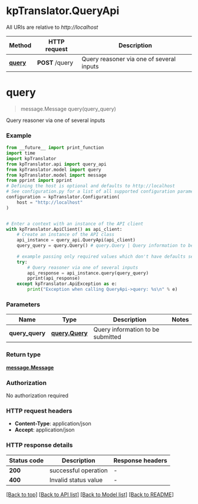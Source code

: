 # kpTranslator.QueryApi

All URIs are relative to *http://localhost*

Method | HTTP request | Description
------------- | ------------- | -------------
[**query**](QueryApi.md#query) | **POST** /query | Query reasoner via one of several inputs


# **query**
> message.Message query(query_query)

Query reasoner via one of several inputs

### Example

```python
from __future__ import print_function
import time
import kpTranslator
from kpTranslator.api import query_api
from kpTranslator.model import query
from kpTranslator.model import message
from pprint import pprint
# Defining the host is optional and defaults to http://localhost
# See configuration.py for a list of all supported configuration parameters.
configuration = kpTranslator.Configuration(
    host = "http://localhost"
)


# Enter a context with an instance of the API client
with kpTranslator.ApiClient() as api_client:
    # Create an instance of the API class
    api_instance = query_api.QueryApi(api_client)
    query_query = query.Query() # query.Query | Query information to be submitted
    
    # example passing only required values which don't have defaults set
    try:
        # Query reasoner via one of several inputs
        api_response = api_instance.query(query_query)
        pprint(api_response)
    except kpTranslator.ApiException as e:
        print("Exception when calling QueryApi->query: %s\n" % e)
```

### Parameters

Name | Type | Description  | Notes
------------- | ------------- | ------------- | -------------
 **query_query** | [**query.Query**](Query.md)| Query information to be submitted |

### Return type

[**message.Message**](Message.md)

### Authorization

No authorization required

### HTTP request headers

 - **Content-Type**: application/json
 - **Accept**: application/json

### HTTP response details
| Status code | Description | Response headers |
|-------------|-------------|------------------|
**200** | successful operation |  -  |
**400** | Invalid status value |  -  |

[[Back to top]](#) [[Back to API list]](../README.md#documentation-for-api-endpoints) [[Back to Model list]](../README.md#documentation-for-models) [[Back to README]](../README.md)

